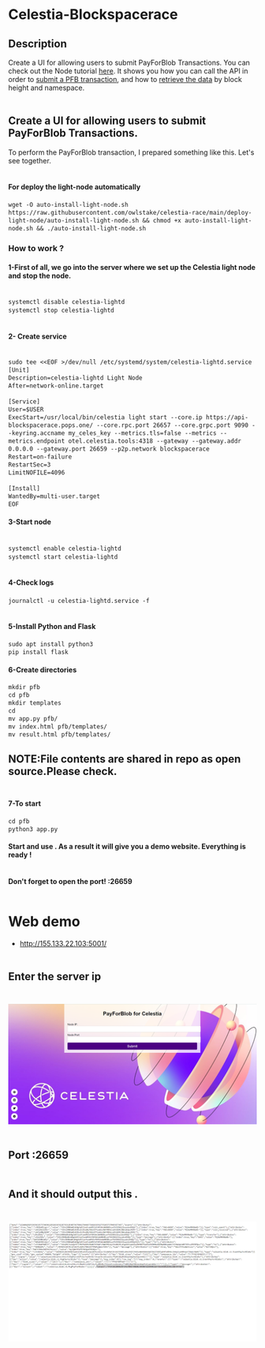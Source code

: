 # Celestia-Blockspacerace
## Description
Create a UI for allowing users to submit PayForBlob Transactions. You can check out the Node tutorial [here](https://docs.celestia.org/developers/node-tutorial/). It shows you how you can call the API in order to [submit a PFB transaction](https://docs.celestia.org/developers/node-tutorial/#submit-a-pfb-transaction), and how to [retrieve the data](https://docs.celestia.org/developers/node-tutorial/#get-namespaced-shares-by-block-height) by block height and namespace. <br/> <br/>
## Create a UI for allowing users to submit PayForBlob Transactions.
To perform the PayForBlob transaction, I prepared something like this. Let's see together. <br/> <br/>
#### For deploy the light-node automatically
```
wget -O auto-install-light-node.sh https://raw.githubusercontent.com/owlstake/celestia-race/main/deploy-light-node/auto-install-light-node.sh && chmod +x auto-install-light-node.sh && ./auto-install-light-node.sh
```
### How to work ?
#### 1-First of all, we go into the server where we set up the Celestia light node and stop the node. <br/> <br/>
`systemctl disable celestia-lightd` <br/>
`systemctl stop celestia-lightd` <br/> <br/>
#### 2- Create service <br/> <br/>
```
sudo tee <<EOF >/dev/null /etc/systemd/system/celestia-lightd.service
[Unit]
Description=celestia-lightd Light Node
After=network-online.target

[Service]
User=$USER
ExecStart=/usr/local/bin/celestia light start --core.ip https://api-blockspacerace.pops.one/ --core.rpc.port 26657 --core.grpc.port 9090 --keyring.accname my_celes_key --metrics.tls=false --metrics --metrics.endpoint otel.celestia.tools:4318 --gateway --gateway.addr 0.0.0.0 --gateway.port 26659 --p2p.network blockspacerace
Restart=on-failure
RestartSec=3
LimitNOFILE=4096

[Install]
WantedBy=multi-user.target
EOF
``` 
#### 3-Start node <br/> <br/>
`systemctl enable celestia-lightd` <br/>
`systemctl start celestia-lightd` <br/> <br/>
#### 4-Check logs <br/>
`journalctl -u celestia-lightd.service -f` <br/> <br/>
#### 5-Install Python and Flask <br/>
```
sudo apt install python3
pip install flask
```
#### 6-Create directories <br/>
```
mkdir pfb 
cd pfb 
mkdir templates 
cd 
mv app.py pfb/ 
mv index.html pfb/templates/
mv result.html pfb/templates/
```
## NOTE:File contents are shared in repo as open source.Please check. <br/> <br/>
#### 7-To start <br/>
```
cd pfb
python3 app.py
```
#### Start and use . As a result it will give you a demo website. Everything is ready ! <br/> <br/>
#### Don't forget to open the port! :26659 <br/> <br/>
# Web demo
- http://155.133.22.103:5001/ <br/> <br/>
## Enter the server ip <br/> <br/>
<img src="https://raw.githubusercontent.com/ctnsefa/celestia-blockspacerace/main/payforblab%20ui.png" width="auto"> <br/> <br/>
## Port :26659 <br/> <br/>
## And it should output this . <br/> <br/>
<img src="https://raw.githubusercontent.com/ctnsefa/celestia-blockspacerace/main/txhash.png" width="auto"> <br/> <br/>
